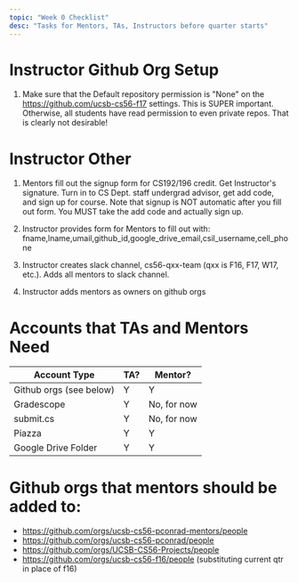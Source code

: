 ```yaml
---
topic: "Week 0 Checklist"
desc: "Tasks for Mentors, TAs, Instructors before quarter starts"
---
```



# Instructor Github Org Setup

1. Make sure that the Default repository permission is "None" on the https://github.com/ucsb-cs56-f17 settings.  This is SUPER important.  Otherwise, all students have read permission to even private repos.  That is clearly not desirable!

#  Instructor Other

1.  Mentors fill out the signup form for CS192/196 credit.   Get Instructor's signature.  Turn in to CS Dept. staff undergrad advisor,
     get add code, and sign up for course.   Note that signup is NOT automatic after you fill out form.  You MUST take the add code
     and actually sign up.
     
2.  Instructor provides form for Mentors to fill out with: fname,lname,umail,github_id,google_drive_email,csil_username,cell_phone

3.  Instructor creates slack channel, cs56-qxx-team (qxx is F16, F17, W17, etc.).   Adds all mentors to slack channel.

4.   Instructor adds mentors as owners on github orgs


# Accounts that TAs and Mentors Need

| Account Type |  TA?   | Mentor?   |
|--------------|--------|-----------|
| Github orgs (see below) |  Y     |    Y      |
| Gradescope   |   Y     |   No, for now |
| submit.cs    |   Y     |  No, for now |
| Piazza       |   Y     |   Y    |
| Google Drive Folder | Y    |  Y    |



# Github orgs that mentors should be added to:

* <https://github.com/orgs/ucsb-cs56-pconrad-mentors/people>
* <https://github.com/orgs/ucsb-cs56-pconrad/people> 
* <https://github.com/orgs/UCSB-CS56-Projects/people> 
* <https://github.com/orgs/ucsb-cs56-f16/people> (substituting current qtr in place of f16)



